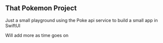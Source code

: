 ## That Pokemon Project
Just a small playground using the Poke api service to build a small app in SwiftUI

Will add more as time goes on
